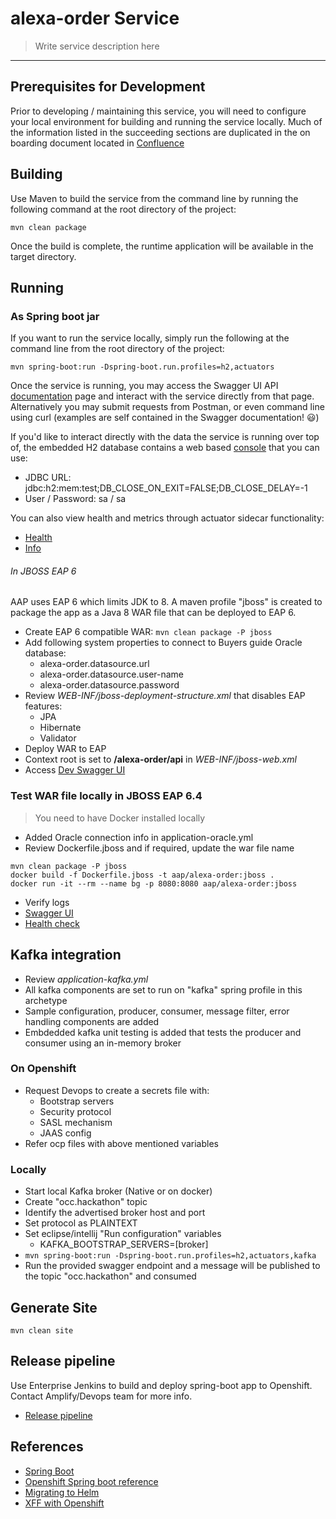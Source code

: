 # alexa-order Service
> Write service description here
---
## Prerequisites for Development
Prior to developing / maintaining this service, you will need to configure your local environment for 
building and running the service locally.  Much of the information listed in the succeeding sections
are duplicated in the on boarding document located in 
[Confluence](https://advanceautoparts.atlassian.net/wiki/spaces/TECH/pages/866189395/Getting+Started#GettingStarted-Softwaresetup)


## Building
Use Maven to build the service from the command line by running the following command at the root directory
of the project:

`mvn clean package`

Once the build is complete, the runtime application will be available in the target directory.

## Running
### As Spring boot jar
If you want to run the service locally, simply run the following at the command line from the root directory
of the project:

`mvn spring-boot:run -Dspring-boot.run.profiles=h2,actuators`

Once the service is running, you may access the Swagger UI API [documentation](http://localhost:8080/swagger-ui.html)
page and interact with the service directly from that page.  Alternatively you may submit requests from Postman, 
or even command line using curl (examples are self contained in the Swagger documentation! 😃)

If you'd like to interact directly with the data the service is running over top of, the embedded H2 database contains
a web based [console](http://localhost:8080/h2-console) that you can use:
- JDBC URL: jdbc:h2:mem:test;DB_CLOSE_ON_EXIT=FALSE;DB_CLOSE_DELAY=-1
- User / Password: sa / sa

You can also view health and metrics through actuator sidecar functionality:
- [Health](http://localhost:8080/actuator/health)
- [Info](http://localhost:8080/actuator/info)

###### In JBOSS EAP 6
AAP uses EAP 6 which limits JDK to 8. A maven profile "jboss" is created to package the app as a Java 8 WAR file
that can be deployed to EAP 6.    
- Create EAP 6 compatible WAR: `mvn clean package -P jboss`
- Add following system properties to connect to Buyers guide Oracle database:
    - alexa-order.datasource.url
    - alexa-order.datasource.user-name
    - alexa-order.datasource.password
- Review _WEB-INF/jboss-deployment-structure.xml_ that disables EAP features:    
    - JPA
    - Hibernate
    - Validator
- Deploy WAR to EAP
- Context root is set to __/alexa-order/api__ in _WEB-INF/jboss-web.xml_ 
- Access [Dev Swagger UI](http://sdecsvcdev03:8080/alexa-order/api/swagger-ui.html) 

### Test WAR file locally in JBOSS EAP 6.4
> You need to have Docker installed locally
- Added Oracle connection info in application-oracle.yml
- Review Dockerfile.jboss and if required, update the war file name
```
mvn clean package -P jboss
docker build -f Dockerfile.jboss -t aap/alexa-order:jboss .
docker run -it --rm --name bg -p 8080:8080 aap/alexa-order:jboss
```
- Verify logs
- [Swagger UI](http://localhost:8080/alexa-order/api/swagger-ui.html)
- [Health check](http://localhost:8080/alexa-order/api/actuator/health)

## Kafka integration
- Review _application-kafka.yml_
- All kafka components are set to run on "kafka" spring profile in this archetype
- Sample configuration, producer, consumer, message filter, error handling components are added
- Embdedded kafka unit testing is added that tests the producer and consumer using an in-memory broker

### On Openshift
- Request Devops to create a secrets file with:
    - Bootstrap servers
    - Security protocol
    - SASL mechanism
    - JAAS config
- Refer ocp files with above mentioned variables

### Locally
- Start local Kafka broker (Native or on docker)
- Create "occ.hackathon" topic
- Identify the advertised broker host and port
- Set protocol as PLAINTEXT
- Set eclipse/intellij "Run configuration" variables
    - KAFKA_BOOTSTRAP_SERVERS=[broker]
- `mvn spring-boot:run -Dspring-boot.run.profiles=h2,actuators,kafka`
- Run the provided swagger endpoint and a message will be published to the topic "occ.hackathon" and consumed

## Generate Site
`mvn clean site`

## Release pipeline
Use Enterprise Jenkins to build and deploy spring-boot app to Openshift. Contact Amplify/Devops team for more info.
- [Release pipeline](https://advanceautoparts.atlassian.net/wiki/spaces/OCC/pages/1260454896/Architecture+-+Build+and+Deploy#Build-and-deploy-pipeline---Openshift)


## References
- [Spring Boot](https://docs.spring.io/spring-boot/docs/current/reference/htmlsingle/)
- [Openshift Spring boot reference](https://advanceautoparts.atlassian.net/wiki/x/CwaMPg)
- [Migrating to Helm](https://advanceautoparts.atlassian.net/wiki/x/IA5SSQ)
- [XFF with Openshift](https://advanceautoparts.atlassian.net/wiki/x/hQOrW)